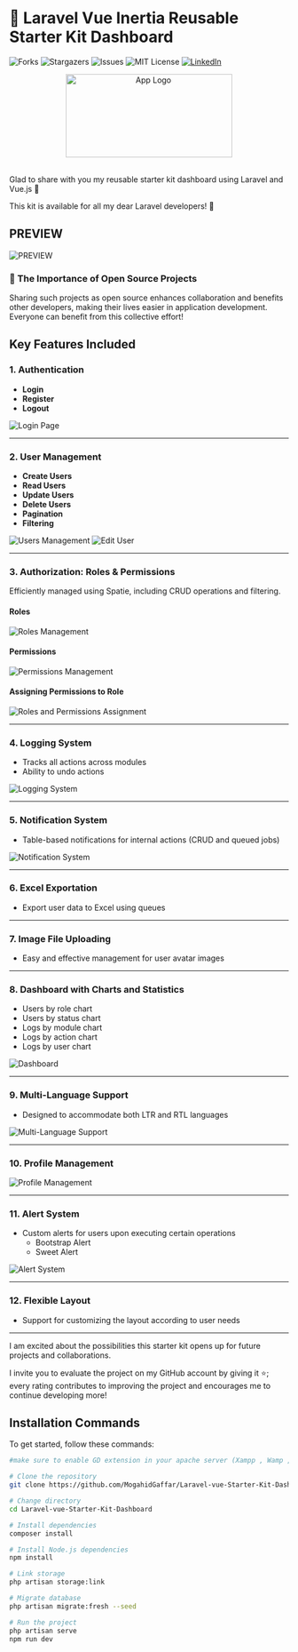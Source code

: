 # 🚀 Laravel Vue Inertia Reusable Starter Kit Dashboard

![Forks](https://img.shields.io/github/forks/MogahidGaffar/Laravel-vue-Starter-Kit-Dashboard?style=social)
![Stargazers](https://img.shields.io/github/stars/MogahidGaffar/Laravel-vue-Starter-Kit-Dashboard?style=social)
![Issues](https://img.shields.io/github/issues/MogahidGaffar/Laravel-vue-Starter-Kit-Dashboard)
![MIT License](https://img.shields.io/github/license/MogahidGaffar/Laravel-vue-Starter-Kit-Dashboard)
[![LinkedIn](https://img.shields.io/badge/LinkedIn-Connect-blue)](https://www.linkedin.com/in/mogahid-gaffar-397b1719a/)

<div align="center">
  <img src="https://github.com/MogahidGaffar/Laravel-vue-Starter-Kit-Dashboard/blob/main/public/dashboard-assets/img/readme_main_img.png?raw=true" alt="App Logo" width="300" height="150">
</div>
<br>

Glad to share with you my reusable starter kit dashboard using Laravel and Vue.js 🎉

This kit is available for all my dear Laravel developers! 🌟 

## PREVIEW
![PREVIEW](https://github.com/MogahidGaffar/Laravel-vue-Starter-Kit-Dashboard/blob/main/public/screenshots/PREVIEW.gif)


### 🌟 The Importance of Open Source Projects
Sharing such projects as open source enhances collaboration and benefits other developers, making their lives easier in application development. Everyone can benefit from this collective effort!

## Key Features Included

### 1. Authentication
- **Login**
- **Register**
- **Logout**

![Login Page](https://github.com/MogahidGaffar/Laravel-vue-Starter-Kit-Dashboard/blob/main/public/screenshots/login.PNG)

---

### 2. User Management
- **Create Users**
- **Read Users**
- **Update Users**
- **Delete Users**
- **Pagination**
- **Filtering**

![Users Management](https://github.com/MogahidGaffar/Laravel-vue-Starter-Kit-Dashboard/blob/main/public/screenshots/users.PNG)
![Edit User](https://github.com/MogahidGaffar/Laravel-vue-Starter-Kit-Dashboard/blob/main/public/screenshots/edit_user.PNG)

---

### 3. Authorization: Roles & Permissions
Efficiently managed using Spatie, including CRUD operations and filtering.

#### Roles
![Roles Management](https://github.com/MogahidGaffar/Laravel-vue-Starter-Kit-Dashboard/blob/main/public/screenshots/roles.PNG)

#### Permissions
![Permissions Management](https://github.com/MogahidGaffar/Laravel-vue-Starter-Kit-Dashboard/blob/main/public/screenshots/permissions.PNG)

#### Assigning Permissions to Role
![Roles and Permissions Assignment](https://github.com/MogahidGaffar/Laravel-vue-Starter-Kit-Dashboard/blob/main/public/screenshots/roles_permissions.PNG)

---

### 4. Logging System
- Tracks all actions across modules 
- Ability to undo actions

![Logging System](https://github.com/MogahidGaffar/Laravel-vue-Starter-Kit-Dashboard/blob/main/public/screenshots/logs.PNG)

---

### 5. Notification System
- Table-based notifications for internal actions (CRUD and queued jobs)

![Notification System](https://github.com/MogahidGaffar/Laravel-vue-Starter-Kit-Dashboard/blob/main/public/screenshots/notifiaction.PNG)

---

### 6. Excel Exportation
- Export user data to Excel using queues

---

### 7. Image File Uploading
- Easy and effective management for user avatar images

---

### 8. Dashboard with Charts and Statistics
- Users by role chart
- Users by status chart
- Logs by module chart 
- Logs by action chart
- Logs by user chart

![Dashboard](https://github.com/MogahidGaffar/Laravel-vue-Starter-Kit-Dashboard/blob/main/public/screenshots/dashabord.PNG)

---

### 9. Multi-Language Support
- Designed to accommodate both LTR and RTL languages

![Multi-Language Support](https://github.com/MogahidGaffar/Laravel-vue-Starter-Kit-Dashboard/blob/main/public/screenshots/RTL.PNG)

---

### 10. Profile Management
![Profile Management](https://github.com/MogahidGaffar/Laravel-vue-Starter-Kit-Dashboard/blob/main/public/screenshots/profile.PNG)

---

### 11. Alert System
- Custom alerts for users upon executing certain operations
  - Bootstrap Alert
  - Sweet Alert

![Alert System](https://github.com/MogahidGaffar/Laravel-vue-Starter-Kit-Dashboard/blob/main/public/screenshots/sweet_alert.PNG)

---

### 12. Flexible Layout
- Support for customizing the layout according to user needs

---

I am excited about the possibilities this starter kit opens up for future projects and collaborations. 

I invite you to evaluate the project on my GitHub account by giving it ⭐️; every rating contributes to improving the project and encourages me to continue developing more!

## Installation Commands

To get started, follow these commands:

```bash
#make sure to enable GD extension in your apache server (Xampp , Wamp ,laragon ..etc)

# Clone the repository
git clone https://github.com/MogahidGaffar/Laravel-vue-Starter-Kit-Dashboard.git

# Change directory
cd Laravel-vue-Starter-Kit-Dashboard

# Install dependencies
composer install

# Install Node.js dependencies
npm install

# Link storage
php artisan storage:link

# Migrate database 
php artisan migrate:fresh --seed

# Run the project
php artisan serve
npm run dev 


